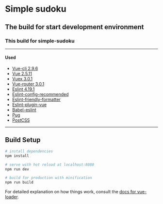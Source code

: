 # Simple sudoku

## The build for start development environment

### This build for simple-sudoku

---

#### Used

- [Vue-cli 2.9.6](https://github.com/vuejs/vue-cli)
- [Vue 2.5.11](https://github.com/vuejs/vue)
- [Vuex 3.0.1](https://github.com/vuejs/vuex)
- [Vue-router 3.0.1](https://github.com/vuejs/vue-router)
- [Eslint 4.19.1](https://github.com/eslint/eslint)
- [Eslint-config-recommended](https://github.com/kunalgolani/eslint-config)
- [Eslint-friendly-formatter](https://github.com/royriojas/eslint-friendly-formatter)
- [Eslint-plugin-vue](https://github.com/vuejs/eslint-plugin-vue)
- [Babel-eslint](https://github.com/babel/babel-eslint)
- [Pug](https://github.com/gulp-community/gulp-pug)
- [PostCSS](https://github.com/postcss/postcss)

---

## Build Setup

```bash
# install dependencies
npm install

# serve with hot reload at localhost:8080
npm run dev

# build for production with minification
npm run build
```

For detailed explanation on how things work, consult the [docs for vue-loader](http://vuejs.github.io/vue-loader).
